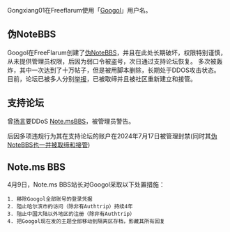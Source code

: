 Gongxiang01在Freeflarum使用「[Googol](https://support.freeflarum.com/u/Googol)」用户名。

## 伪NoteBBS
Googol在FreeFlarum创建了[伪NoteBBS](https://note.freeflarum.com/)，并且在此处长期破坏，权限特别谨慎，从未提供管理员权限，后因为弱口令被盗号，次日通过支持论坛恢复。
多次被轰炸，其中一次达到了十万帖子，但是被用脚本删除，长期处于DDOS攻击状态。
目前，论坛已被多人分别[举报](https://www.nodeloc.com/d/5986)，已被取缔并且被社区重新建立和接管。

## 支持论坛
曾[扬言](https://support.freeflarum.com/d/107-my-forum-have-been-ddos)要DDoS [Note.msBBS](https://bbs.notems.xyz/)，被管理员警告。

后因多项违规行为其在支持论坛的账户在2024年7月17日被管理封禁(同时其[伪NoteBBS也一并被取缔和接管](#伪notebbs))

## Note.ms BBS
4月9日，Note.ms BBS站长对Googol采取以下处置措施：
```
1. 移除Googol全部账号的登录凭据
2. 阻止哈尔滨市的访问（除非有Authtrip）持续4年
3. 阻止中国大陆以外地区的注册（除非有Authtrip）
4. 把Googol现在发的主题全部移动到隔离区存档，影藏其所有回复
```
